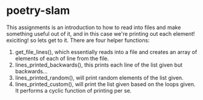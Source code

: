 # poetry-slam

This assignments is an introduction to how to read into files and make something useful out of it, and in this case we're printing out each element! exiciting! so lets get to it. There are four helper functions:

1. get_file_lines(), which essentially reads into a file and creates an array of elements of each of line from the file.
2. lines_printed_backwards(), this prints each line of the list given but backwards...
3. lines_printed_random(), will print random elements of the list given.
4. lines_printed_custom(), will print the list given based on the loops given. It performs a cyclic function of printing per se.
